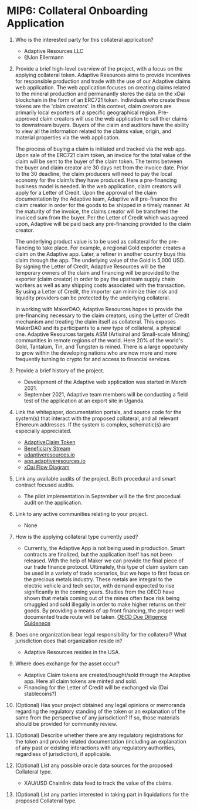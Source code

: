# MIP6: Collateral Onboarding Application

1. Who is the interested party for this collateral application?
    - Adaptive Resources LLC
    - @Jon Ellermann

2. Provide a brief high-level overview of the project, with a focus on the applying collateral token.
    Adaptive Resources aims to provide incentives for responsible production and trade with the use of our Adaptive claims web application. The web application focuses on creating claims related to the mineral production and permanantly stores the data on the xDai blockchain in the form of an ERC721 token. Individuals who create these tokens are the 'claim creators'. In this context, claim creators are primarily local exporters of a specific geographical region. Pre-approved claim creators will use the web application to sell thier claims to downstream buyers. Buyers of the claim and auditors have the ability to view all the information related to the claims value, origin, and material properties via the web application. 

    The process of buying a claim is initiated and tracked via the web app. Upon sale of the ERC721 claim token, an invoice for the total value of the claim will be sent to the buyer of the claim token. The terms between the buyer and claim creator are 30 days net from the invoice date. Prior to the 30 deadline, the claim producers will need to pay the local economy for the claim/s they have produced. Here a pre-financing business model is needed. In the web application, claim creators will apply for a Letter of Credit. Upon the approval of the claim documentation by the Adaptive team, Adaptive will pre-finance the claim creator in order for the goods to be shipped in a timely manner. At the maturity of the invoice, the claims creator will be transfered the invoiced sum from the buyer. Per the Letter of Credit which was agreed upon, Adaptive will be paid back any pre-financing provided to the claim creator. 

    The underlying product value is to be used as collateral for the pre-fiancing to take place. For example, a regional Gold exporter creates a claim on the Adaptive app. Later, a refiner in another country buys this claim through the app. The underlying value of the Gold is 5,000 USD. By signing the Letter of Credit, Adaptive Resources will be the temporary owners of the claim and financing will be provided to the exporter (claim creator) in order to pay the upstream supply chain workers as well as any shipping costs associated with the transaction. By using a Letter of Credit, the importer can minimize thier risk and liquidity providers can be protected by the underlying collateral.

    In working with MakerDAO, Adaptive Resources hopes to provide the pre-financing necessary to the claim creators, using the Letter of Credit mechanism and treating the claim itself as collateral. This exposes MakerDAO and its participants to a new type of collateral, a physical one. Adaptive Resources targets ASM (Artisinal and Small-scale Mining) communities in remote regions of the world. Here 20% of the world's Gold, Tantalum, Tin, and Tungsten is mined. There is a large oppotunity to grow within the developing nations who are now more and more frequently turning to crypto for and access to financial services.

3. Provide a brief history of the project.
    - Development of the Adaptive web application was started in March 2021. 
    - September 2021, Adaptive team members will be conducting a field test of the application at an export site in Uganda.

4. Link the whitepaper, documentation portals, and source code for the system(s) that interact with the proposed collateral, and all relevant Ethereum addresses. If the system is complex, schematic(s) are especially appreciated.
    - [AdaptiveClaim Token](https://blockscout.com/xdai/mainnet/tokens/0xcbca271EAa9626fd2ce76926c8e5DF3da42D1Ae4/token-transfers)
    - [Beneficiary Stream](https://blockscout.com/xdai/mainnet/address/0x9A83946b6a074E3A0187C23471dcb6a17d9b630A/transactions)
    - [adaptiveresources.io](https://adaptiveresources.io)
    - [app.adaptiveresources.io](https://adaptive-claim.surge.sh)
    - [xDai Flow Diagram](https://photos.app.goo.gl/eTBWTbvw6SaHnPFk8)

5. Link any available audits of the project. Both procedural and smart contract focused audits.
    - The pilot implementation in September will be the first procedual audit on the application. 

6. Link to any active communities relating to your project.
    - None

7. How is the applying collateral type currently used?
    - Currently, the Adaptive App is not being used in production. Smart contracts are finalized, but the application itself has not been released. With the help of Maker we can provide the final piece of our trade finance protocol. Ultimately, this type of claim system can be used in a variety of trade scenarios, but we hope to first focus on the precious metals industry. These metals are integral to the electric vehicle and tech sector, with demand expected to rise significantly in the coming years. Studies from the OECD have shown that metals coming out of the mines often face risk being smuggled and sold illegally in order to make higher returns on their goods. By providing a means of up front financing, the proper well documented trade route will be taken.  [OECD Due Diligence Guidenece](https://www.oecd.org/daf/inv/mne/OECD-Due-Diligence-Guidance-Minerals-Edition3.pdf)

8. Does one organization bear legal responsibility for the collateral? What jurisdiction does that organization reside in?
    - Adaptive Resources resides in the USA. 

9. Where does exchange for the asset occur?
    - Adaptive Claim tokens are created/bought/sold through the Adaptive app. Here all claim tokens are minted and sold. 
    - Financing for the Letter of Credit will be exchanged via (Dai stablecoins?)

10. (Optional) Has your project obtained any legal opinions or memoranda regarding the regulatory standing of the token or an explanation of the same from the perspective of any jurisdiction? If so, those materials should be provided for community review.

11. (Optional) Describe whether there are any regulatory registrations for the token and provide related documentation (including an explanation of any past or existing interactions with any regulatory authorities, regardless of jurisdiction), if applicable.

12. (Optional) List any possible oracle data sources for the proposed Collateral type.
    - XAU/USD Chainlink data feed to track the value of the claims.

13. (Optional) List any parties interested in taking part in liquidations for the proposed Collateral type.